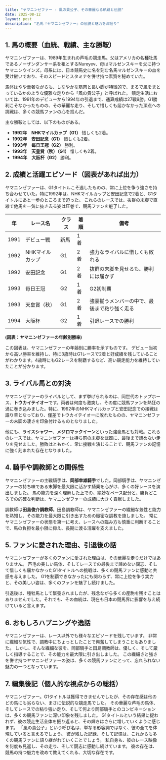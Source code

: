 ```yaml
---
title: "ヤマニンゼファー - 風の貴公子、その華麗なる軌跡と伝説"
date: 2025-08-12
layout: post
description: "名馬『ヤマニンゼファー』の伝説と魅力を深堀り"
---
```


## 1. 馬の概要（血統、戦績、主な勝鞍）

ヤマニンゼファーは、1989年生まれの芦毛の競走馬。父はアメリカの名種牡馬であるノーザンダンサー系を祖とするNureyev、母はマルゼンスキーを父に持つヤマニンウインズ。母系には、日本競馬史に名を刻む名馬マルゼンスキーの血を受け継いでおり、そのスピードとスタミナを併せ持つ素質を秘めていた。

馬体はやや華奢ながらも、しなやかな筋肉と長い脚が特徴的で、まるで風をまとっているかのような優雅な走りから「風の貴公子」と呼ばれた。  競走生活においては、1991年のデビューから1994年の引退まで、通算成績は27戦9勝。G1勝利こそなかったものの、その華麗な走り、そして惜しくも届かなかった頂点への挑戦は、多くの競馬ファンの心を掴んだ。

主な勝鞍としては、以下のものがある。

* **1992年　NHKマイルカップ（G1）**  惜しくも2着。
* **1992年　安田記念（G1）** 惜しくも2着。
* **1993年　毎日王冠（G2）** 勝利。
* **1993年　天皇賞（秋）（G1）** 惜しくも2着。
* **1994年　大阪杯（G2）** 勝利。


## 2. 成績と活躍エピソード（図表があれば出力）

ヤマニンゼファーは、G1タイトルこそ逃したものの、常に上位を争う強さを持ち合わせていた。特に1992年は、NHKマイルカップと安田記念で2着と、G1タイトルにあと一歩のところまで迫った。  これらのレースでは、抜群の末脚で直線で他馬を一気に抜き去る姿は圧巻で、競馬ファンを魅了した。

| 年 | レース名          | クラス | 着順 | 備考                                      |
|---|-------------------|-------|------|-------------------------------------------|
| 1991 | デビュー戦        | 新馬   | 1着  |                                           |
| 1992 | NHKマイルカップ     | G1    | 2着  | 強力なライバルに惜しくも敗れる             |
| 1992 | 安田記念         | G1    | 2着  | 抜群の末脚を見せるも、勝利には届かず       |
| 1993 | 毎日王冠         | G2    | 1着  | G2初制覇                                  |
| 1993 | 天皇賞（秋）     | G1    | 2着  | 強豪揃うメンバーの中で、最後まで粘り強く走る |
| 1994 | 大阪杯           | G2    | 1着  | 引退レースでの勝利                         |


**(図表：ヤマニンゼファーの年齢別勝率)**

この図表は、ヤマニンゼファーの年齢別に勝率を示すものです。  デビュー当初から高い勝率を維持し、特に3歳時はG1レースで2着と好成績を残していることがわかります。4歳時にもG2レースを制覇するなど、高い競走能力を維持していたことが分かります。


## 3. ライバル馬との対決

ヤマニンゼファーのライバルとして、まず挙げられるのは、同世代のトップホース、**トウカイテイオー**です。両者は何度も激突し、その度に競馬ファンを熱狂の渦に巻き込みました。特に、1992年のNHKマイルカップと安田記念での接戦は語り草となっており、僅差でトウカイテイオーに敗れたものの、ヤマニンゼファーの末脚の凄さを印象付けるものとなりました。

他にも、**ライスシャワー**、**メジロマックイーン**といった強豪馬とも対戦。これらのレースでは、ヤマニンゼファーは持ち前の末脚を武器に、最後まで諦めない走りを見せました。勝敗はともかく、常に接戦を演じることで、競馬ファンの記憶に強く刻まれた存在となりました。


## 4. 騎手や調教師との関係性

ヤマニンゼファーの主戦騎手は、**岡部幸雄騎手**でした。岡部騎手は、ヤマニンゼファーの持ち味である末脚を最大限に活かす騎乗を心がけ、多くの好レースを演出しました。  馬の能力を深く理解した上での、絶妙なペース配分と、勝負どころでの的確な判断は、ヤマニンゼファーの成績に大きく貢献しました。

調教師は**田島俊介調教師**。田島調教師は、ヤマニンゼファーの繊細な気性と能力を熟知し、その能力を最大限に引き出すための緻密な調教を施しました。  常にヤマニンゼファーの状態を第一に考え、レースへの臨み方も慎重に判断することで、馬の負担を最小限に抑え、長期に渡る活躍を支えました。


## 5. ファンに愛された理由、引退後の話

ヤマニンゼファーが多くのファンに愛された理由は、その華麗な走りだけではありません。  芦毛の美しい馬体、そしてレースでの最後まで諦めない闘志、そして惜しくも届かなかったG1タイトルへの挑戦は、多くの競馬ファンに感動と共感を与えました。  G1を制覇できなかったにも関わらず、常に上位を争う実力と、その美しい姿は、多くのファンを魅了し続けました。

引退後は、種牡馬として繋養されましたが、残念ながら多くの産駒を残すことはありませんでした。それでも、その血統は、現在も日本の競馬界に影響を与え続けていると言えます。


## 6. おもしろハプニングや逸話

ヤマニンゼファーは、レース以外でも様々なエピソードを残しています。  非常に繊細な気性で、調教中にちょっとしたことで興奮してしまうこともありました。  しかし、そんな繊細な彼を、岡部騎手と田島調教師は、優しく、そして厳しく指導することで、その能力を最大限に引き出しました。  この繊細さと強さを併せ持つヤマニンゼファーの姿は、多くの競馬ファンにとって、忘れられない魅力の一つとなっています。


## 7. 編集後記（個人的な視点からの総括）

ヤマニンゼファー。G1タイトルは獲得できませんでしたが、その存在感は他のどの馬にも劣らない、まさに伝説的な競走馬でした。  その華麗な芦毛の馬体、そしてレースでの粘り強い走り、そして何より岡部騎手とのコンビネーションは、多くの競馬ファンに深い印象を残しました。  G1タイトルという結果に捉われず、彼の競走生活全体を振り返ると、その輝きはさらに増していくように感じます。  「風の貴公子」という呼び名は、単なる形容詞ではなく、彼の全てを体現していると言えるでしょう。  彼が残した記録、そして記憶は、これからも多くの競馬ファンに語り継がれていくことでしょう。  私自身も、彼のレース映像を何度も見返し、その走り、そして闘志に感動し続けています。  彼の存在は、競馬の持つ魅力を改めて教えてくれる、大切な存在です。
